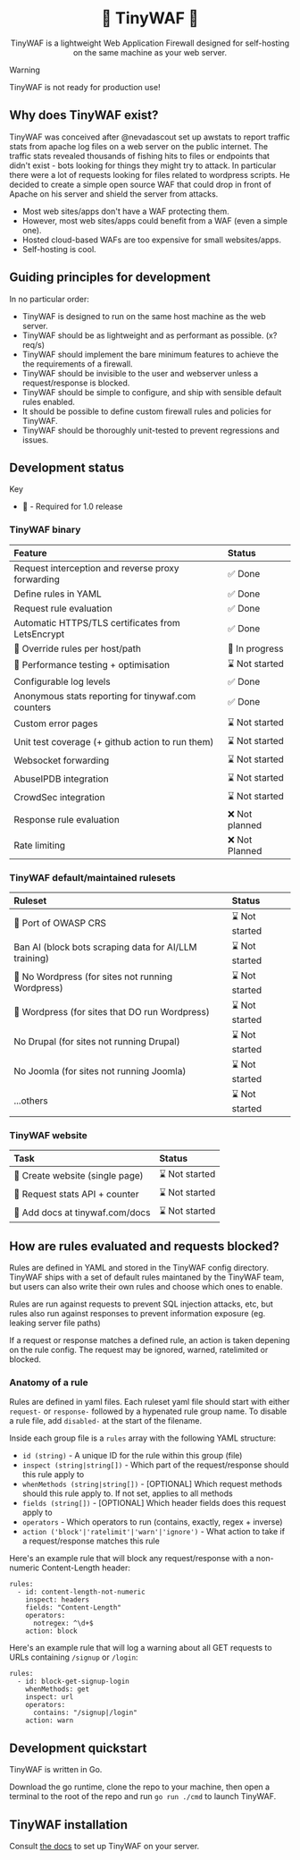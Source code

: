<h1 align="center">🚧 TinyWAF 🚧</h1>

<p align="center">
TinyWAF is a lightweight Web Application Firewall designed for self-hosting on
the same machine as your web server.
</p>

> [!WARNING]
> TinyWAF is not ready for production use!


## Why does TinyWAF exist?

TinyWAF was conceived after @nevadascout set up awstats to report traffic stats
from apache log files on a web server on the public internet. The traffic stats
revealed thousands of fishing hits to files or endpoints that didn't exist - bots
looking for things they might try to attack. In particular there were a lot of
requests looking for files related to wordpress scripts. He decided to create a
simple open source WAF that could drop in front of Apache on his server and
shield the server from attacks.

* Most web sites/apps don't have a WAF protecting them.
* However, most web sites/apps could benefit from a WAF (even a simple one).
* Hosted cloud-based WAFs are too expensive for small websites/apps.
* Self-hosting is cool.


## Guiding principles for development

In no particular order:

* TinyWAF is designed to run on the same host machine as the web server.
* TinyWAF should be as lightweight and as performant as possible. (x? req/s)
* TinyWAF should implement the bare minimum features to achieve the the requirements of a firewall.
* TinyWAF should be invisible to the user and webserver unless a request/response is blocked.
* TinyWAF should be simple to configure, and ship with sensible default rules enabled.
* It should be possible to define custom firewall rules and policies for TinyWAF.
* TinyWAF should be thoroughly unit-tested to prevent regressions and issues.


## Development status

Key
* :large_orange_diamond: - Required for 1.0 release

### TinyWAF binary

|**Feature**|**Status**|
|:---|:---|
| Request interception and reverse proxy forwarding | :white_check_mark: Done |
| Define rules in YAML | :white_check_mark: Done |
| Request rule evaluation | :white_check_mark: Done |
| Automatic HTTPS/TLS certificates from LetsEncrypt | :white_check_mark: Done |
| :large_orange_diamond: Override rules per host/path | :construction: In progress |
| :large_orange_diamond: Performance testing + optimisation | :hourglass: Not started |
| Configurable log levels | :white_check_mark: Done |
| Anonymous stats reporting for tinywaf.com counters | :white_check_mark: Done |
| Custom error pages | :hourglass: Not started |
| Unit test coverage (+ github action to run them) | :hourglass: Not started |
| Websocket forwarding | :hourglass: Not started | <!-- https://github.com/koding/websocketproxy -->
| AbuseIPDB integration | :hourglass: Not started |
| CrowdSec integration | :hourglass: Not started |
| Response rule evaluation | :x: Not planned |
| Rate limiting | :x: Not Planned |


### TinyWAF default/maintained rulesets

|**Ruleset**|**Status**|
|:---|:---|
| :large_orange_diamond: Port of OWASP CRS | :hourglass: Not started |
| Ban AI (block bots scraping data for AI/LLM training) | :hourglass: Not started |
| :large_orange_diamond: No Wordpress (for sites not running Wordpress) | :hourglass: Not started |
| :large_orange_diamond: Wordpress (for sites that DO run Wordpress) | :hourglass: Not started |
| No Drupal (for sites not running Drupal) | :hourglass: Not started |
| No Joomla (for sites not running Joomla) | :hourglass: Not started |
| ...others | :hourglass: Not started |


### TinyWAF website

|**Task**|**Status**|
|:---|:---|
| :large_orange_diamond: Create website (single page) | :hourglass: Not started |
| :large_orange_diamond: Request stats API + counter | :hourglass: Not started |
| :large_orange_diamond: Add docs at tinywaf.com/docs | :hourglass: Not started |


## How are rules evaluated and requests blocked?

<!-- @todo: move this whole section to docs site -->

Rules are defined in YAML and stored in the TinyWAF config directory. TinyWAF
ships with a set of default rules maintaned by the TinyWAF team, but users can
also write their own rules and choose which ones to enable.

Rules are run against requests to prevent SQL injection attacks, etc, but
rules also run against responses to prevent information exposure (eg. leaking
server file paths)

If a request or response matches a defined rule, an action is taken depening on
the rule config. The request may be ignored, warned, ratelimited or blocked.


### Anatomy of a rule

Rules are defined in yaml files. Each ruleset yaml file should start with either
`request-` or `response-` followed by a hypenated rule group name. To disable a
rule file, add `disabled-` at the start of the filename.

Inside each group file is a `rules` array with the following YAML structure:

* `id (string)` - A unique ID for the rule within this group (file)
* `inspect (string|string[])` - Which part of the request/response should this rule apply to
* `whenMethods (string|string[])` - [OPTIONAL] Which request methods should this rule apply to. If not set, applies to all methods
* `fields (string[])` - [OPTIONAL] Which header fields does this request apply to
* `operators` - Which operators to run (contains, exactly, regex + inverse)
* `action ('block'|'ratelimit'|'warn'|'ignore')` - What action to take if a request/response matches this rule

Here's an example rule that will block any request/response with a non-numeric
Content-Length header:

```
rules:
  - id: content-length-not-numeric
    inspect: headers
    fields: "Content-Length"
    operators:
      notregex: ^\d+$
    action: block
```

Here's an example rule that will log a warning about all GET requests to URLs
containing `/signup` or `/login`:

```
rules:
  - id: block-get-signup-login
    whenMethods: get
    inspect: url
    operators:
      contains: "/signup|/login"
    action: warn
```

## Development quickstart

TinyWAF is written in Go.

Download the go runtime, clone the repo to your machine, then open a terminal to
the root of the repo and run `go run ./cmd` to launch TinyWAF.


## TinyWAF installation

Consult [the docs](https://tinywaf.com/docs/) to set up TinyWAF on your server.

